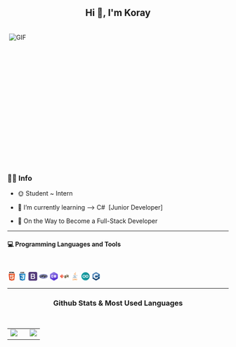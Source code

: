 <h2 align="center"> Hi 👋, I'm Koray </h2>  

<br/>  

<img align="right" alt="GIF" src="https://github.com/abhisheknaiidu/abhisheknaiidu/blob/master/code.gif?raw=true" width="500" height="320" />

<h3> 👨‍💻 Info </h3>

- 🌞 Student ~ Intern 

- 🌱 I’m currently learning --> C# &nbsp;[Junior Developer]

- 🚀 On the Way to Become a Full-Stack Developer

<hr >

<h4>💻  Programming Languages and Tools </h4> 

<br/> 

<code><img height="20" src="https://raw.githubusercontent.com/github/explore/80688e429a7d4ef2fca1e82350fe8e3517d3494d/topics/html/html.png"></code>
<code><img height="20" src="https://raw.githubusercontent.com/github/explore/80688e429a7d4ef2fca1e82350fe8e3517d3494d/topics/css/css.png"></code>
<code><img height="20" src="https://raw.githubusercontent.com/github/explore/80688e429a7d4ef2fca1e82350fe8e3517d3494d/topics/bootstrap/bootstrap.png"></code>
<code><img height="20" src="https://raw.githubusercontent.com/github/explore/80688e429a7d4ef2fca1e82350fe8e3517d3494d/topics/php/php.png"></code>
<code><img height="20" src="https://raw.githubusercontent.com/github/explore/80688e429a7d4ef2fca1e82350fe8e3517d3494d/topics/csharp/csharp.png"></code>
<code><img height="20" src="https://raw.githubusercontent.com/github/explore/80688e429a7d4ef2fca1e82350fe8e3517d3494d/topics/git/git.png"></code>
<code><img height="20" src="https://raw.githubusercontent.com/github/explore/80688e429a7d4ef2fca1e82350fe8e3517d3494d/topics/java/java.png"></code>
<code><img height="20" src="https://raw.githubusercontent.com/github/explore/80688e429a7d4ef2fca1e82350fe8e3517d3494d/topics/arduino/arduino.png"></code>
<code><img height="20" src="https://raw.githubusercontent.com/github/explore/80688e429a7d4ef2fca1e82350fe8e3517d3494d/topics/cpp/cpp.png"></code>

<hr >

<h3  align="center" >  Github Stats & Most Used Languages </h3>

<br/>  

<table align="center" >
  <tr>
    <td>
      <a href="https://github.com/korayzs/github-readme-stats"> 
        <img src="https://github-readme-stats.vercel.app/api?username=korayzs&&show_icons=true&theme=radical"/>
      </a>
    </td>
    
  <td></td>
    
  <td>   
        <img  src="https://github-readme-stats.vercel.app/api/top-langs/?username=korayzs&&show_icons=true&theme=radical"/>
  </td>
  </tr>
</table>

        

      
